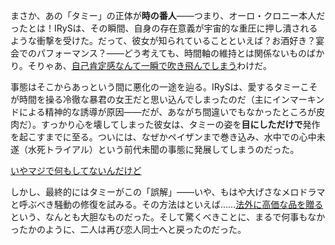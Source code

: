 <!-- title: 暴君の支配者 -->
<!-- relationship: Romantic -->

まさか、あの「タミー」の正体が**時の番人**――つまり、オーロ・クロニー本人だったとは！IRySは、その瞬間、自身の存在意義が宇宙的な重圧に押し潰されるような衝撃を受けた。だって、彼女が知られていることといえば？お酒好き？宴会でのパフォーマンス？――どう考えても、時間軸の維持とは関係ないものばかり。そりゃあ、[自己肯定感なんて一瞬で吹き飛んでしまう](https://www.youtube.com/live/YVyeKQ-6Ka8?si=roD1SAZpIWxklgGw&t=4637)わけだ。

事態はそこからあっという間に悪化の一途を辿る。IRySは、愛するタミーこそが時間を操る冷徹な暴君の女王だと思い込んでしまったのだ（主にインマーキンドによる精神的な誘導が原因――だが、あながち間違いでもなかったところが皮肉だ）。すっかり心を壊してしまった彼女は、タミーの姿を**目にしただけで**発作を起こすまでに至る。ついには、なぜかペイザンまで巻き込み、水中での心中未遂（水死トライアル）という前代未聞の事態に発展してしまうのだった。

[いやマジで何もしてないんだけど](#embed:https://www.youtube.com/live/YVyeKQ-6Ka8?si=_z8TTLSTD0gmDw8l&t=5352)

しかし、最終的にはタミーがこの「誤解」――いや、もはや大げさなメロドラマと呼ぶべき騒動の修復を試みる。その方法はといえば……[法外に高価な品を贈る](https://www.youtube.com/live/YVyeKQ-6Ka8?si=mgjYVxEveCtrriA2&t=8287)という、なんとも大胆なものだった。そして驚くべきことに、まるで何事もなかったかのように、二人は再び恋人同士へと戻ったのだった。